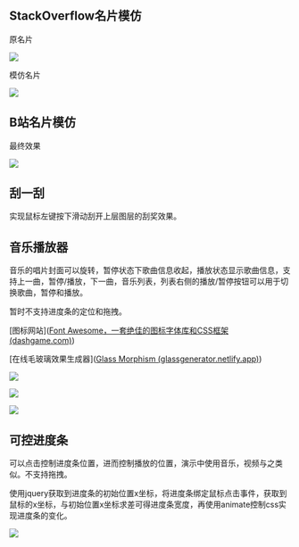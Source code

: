 ## StackOverflow名片模仿

原名片

![](https://picbed-1312285733.cos.ap-beijing.myqcloud.com/img/202301171756845.webp)

模仿名片

![](https://picbed-1312285733.cos.ap-beijing.myqcloud.com/img/202301171756528.webp)

## B站名片模仿

最终效果

![](https://picbed-1312285733.cos.ap-beijing.myqcloud.com/img/202301172225519.webp)

## 刮一刮

实现鼠标左键按下滑动刮开上层图层的刮奖效果。

## 音乐播放器

音乐的唱片封面可以旋转，暂停状态下歌曲信息收起，播放状态显示歌曲信息，支持上一曲，暂停/播放，下一曲，音乐列表，列表右侧的播放/暂停按钮可以用于切换歌曲，暂停和播放。

暂时不支持进度条的定位和拖拽。

[图标网站]([Font Awesome，一套绝佳的图标字体库和CSS框架 (dashgame.com)](https://fontawesome.dashgame.com/))

[在线毛玻璃效果生成器]([Glass Morphism (glassgenerator.netlify.app)](https://glassgenerator.netlify.app/))

![](https://picbed-1312285733.cos.ap-beijing.myqcloud.com/cover/202302172243139.webp)

![](https://picbed-1312285733.cos.ap-beijing.myqcloud.com/cover/202302172243090.webp)

![](https://picbed-1312285733.cos.ap-beijing.myqcloud.com/cover/202302172247734.webp)

## 可控进度条

可以点击控制进度条位置，进而控制播放的位置，演示中使用音乐，视频与之类似。不支持拖拽。

使用jquery获取到进度条的初始位置x坐标，将进度条绑定鼠标点击事件，获取到鼠标的x坐标，与初始位置x坐标求差可得进度条宽度，再使用animate控制css实现进度条的变化。

![](https://picbed-1312285733.cos.ap-beijing.myqcloud.com/cover/202302181709054.webp)

